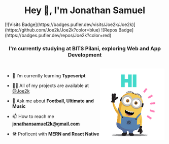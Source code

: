 <h1 align="center">Hey 👋, I'm Jonathan Samuel</h1>
[![Visits Badge](https://badges.pufler.dev/visits/Joe2k/Joe2k)](https://github.com/Joe2k/Joe2k?color=blue)
![Repos Badge](https://badges.pufler.dev/repos/Joe2k?color=red)
<h3 align="center">I'm currently studying at BITS Pilani, exploring Web and App Development</h3>
<br/>
<img align="right" height="225" src="004b173f6e3d6843df10114e087f30a8.gif">

- 🌱 I’m currently learning **Typescript**

- 👨‍💻 All of my projects are available at [@Joe2k](https://github.com/Joe2k)

- 💬 Ask me about **Football, Ultimate and Music**

- 📫 How to reach me **jonathansamuel2k@gmail.com**

- :hammer_and_wrench: Proficent with **MERN and React Native**
